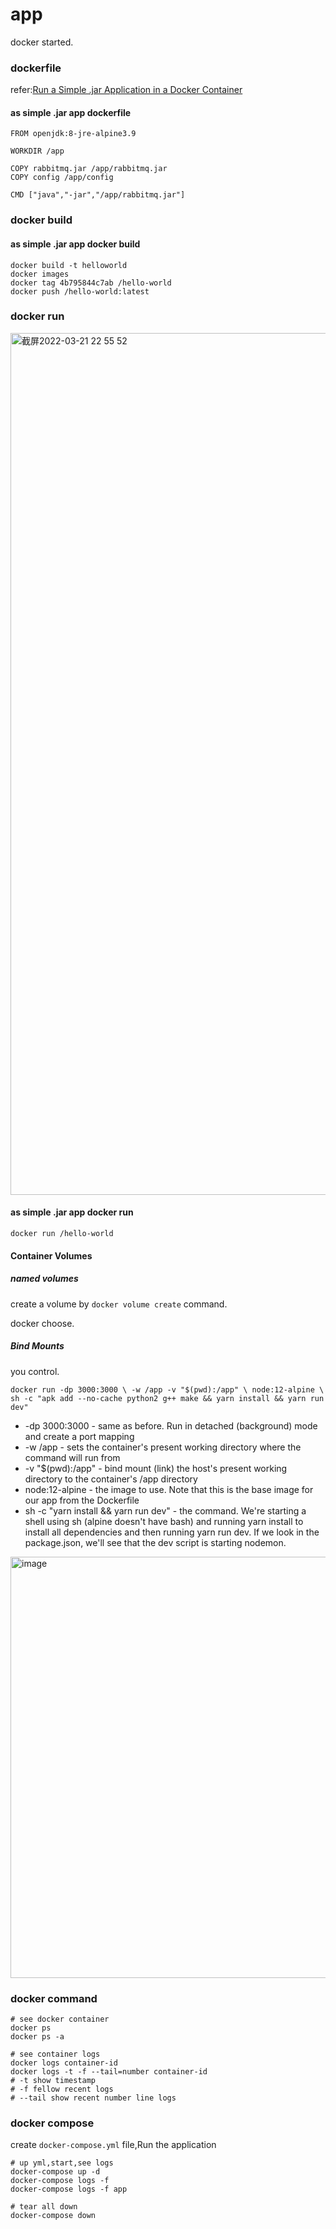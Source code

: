 # app
docker started.

### dockerfile

refer:[Run a Simple .jar Application in a Docker Container](https://dzone.com/articles/run-simple-jar-application-in-docker-container-1)
#### as simple .jar app dockerfile
```
FROM openjdk:8-jre-alpine3.9

WORKDIR /app

COPY rabbitmq.jar /app/rabbitmq.jar
COPY config /app/config

CMD ["java","-jar","/app/rabbitmq.jar"]
```

### docker build

#### as simple .jar app docker build

```
docker build -t helloworld
docker images
docker tag 4b795844c7ab /hello-world
docker push /hello-world:latest
```



### docker run
<img width="1379" alt="截屏2022-03-21 22 55 52" src="https://user-images.githubusercontent.com/37278360/159289620-4d9d1721-0b49-4144-97c9-c9463bcb3151.png">

#### as simple .jar app docker run
```
docker run /hello-world
```

#### Container Volumes

#####  named volumes
create a volume by `docker volume create` command.

docker choose.

##### Bind Mounts
you control.

`docker run -dp 3000:3000 \
    -w /app -v "$(pwd):/app" \
    node:12-alpine \
    sh -c "apk add --no-cache python2 g++ make && yarn install && yarn run dev"
`

- -dp 3000:3000 - same as before. Run in detached (background) mode and create a port mapping
- -w /app - sets the container's present working directory where the command will run from
- -v "$(pwd):/app" - bind mount (link) the host's present working directory to the container's /app directory
- node:12-alpine - the image to use. Note that this is the base image for our app from the Dockerfile
- sh -c "yarn install && yarn run dev" - the command. We're starting a shell using sh (alpine doesn't have bash) and running yarn install to install all dependencies and then running yarn run dev. If we look in the package.json, we'll see that the dev script is starting nodemon.

<img width="674" alt="image" src="https://user-images.githubusercontent.com/37278360/161106695-5617e478-51c6-41fd-b837-3f4fbbc7241a.png">

### docker command
```
# see docker container
docker ps 
docker ps -a

# see container logs
docker logs container-id
docker logs -t -f --tail=number container-id
# -t show timestamp
# -f fellow recent logs
# --tail show recent number line logs
```

### docker compose 
create `docker-compose.yml` file,Run the application
```
# up yml,start,see logs
docker-compose up -d
docker-compose logs -f 
docker-compose logs -f app

# tear all down
docker-compose down
```
